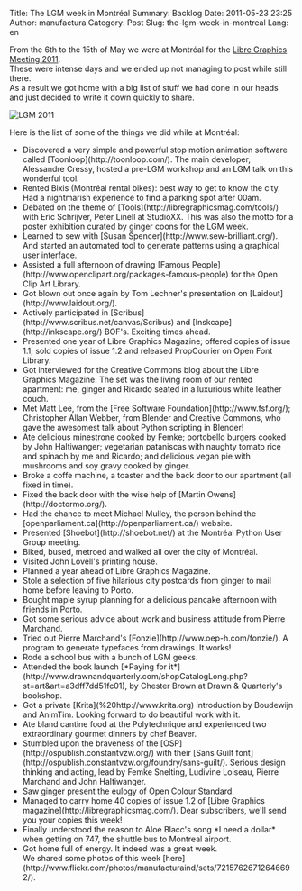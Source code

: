 Title: The LGM week in Montréal
Summary: Backlog
Date: 2011-05-23 23:25
Author: manufactura
Category: Post
Slug: the-lgm-week-in-montreal
Lang: en

From the 6th to the 15th of May we were at Montréal for the
[Libre Graphics Meeting
2011](http://www.libregraphicsmeeting.org/2011/).  
These were intense days and we ended up not managing to post while
still there.  
As a result we got home with a big list of stuff we had done in our
heads and just decided to write it down quickly to share.

![](http://blog.manufacturaindependente.org/wp-content/uploads/2011/05/IMG_4109.png "LGM 2011")

Here is the list of some of the things we did while at Montréal:

<ul>
<li>
Discovered a very simple and powerful stop motion animation software
called [Toonloop](http://toonloop.com/). The main developer, Alessandre
Cressy, hosted a pre-LGM workshop and an LGM talk on this wonderful
tool.

</li>
<li>
Rented Bixis (Montréal rental bikes): best way to get to know the city.
Had a nightmarish experience to find a parking spot after 00am.

</li>
<li>
Debated on the theme of [Tools](http://libregraphicsmag.com/tools/) with
Eric Schrijver, Peter Linell at StudioXX. This was also the motto for a
poster exhibition curated by ginger coons for the LGM week.

</li>
<li>
Learned to sew with [Susan Spencer](http://www.sew-brilliant.org/). And
started an automated tool to generate patterns using a graphical user
interface.

</li>
<li>
Assisted a full afternoon of drawing [Famous
People](http://www.openclipart.org/packages-famous-people) for the Open
Clip Art Library.

</li>
<li>
Got blown out once again by Tom Lechner's presentation on
[Laidout](http://www.laidout.org/).

</li>
<li>
Actively participated in
[Scribus](http://www.scribus.net/canvas/Scribus) and
[Inskcape](http://inkscape.org/) BOF's. Exciting times ahead.

</li>
<li>
Presented one year of Libre Graphics Magazine; offered copies of issue
1.1; sold copies of issue 1.2 and released PropCourier on Open Font
Library.

</li>
<li>
Got interviewed for the Creative Commons blog about the Libre Graphics
Magazine. The set was the living room of our rented apartment: me,
ginger and Ricardo seated in a luxurious white leather couch.

</li>
<li>
Met Matt Lee, from the [Free Software Foundation](http://www.fsf.org/);
Christopher Allan Webber, from Blender and Creative Commons, who gave
the awesomest talk about Python scripting in Blender!

</li>
<li>
Ate delicious minestrone cooked by Femke; portobello burgers cooked by
John Haltiwanger; vegetarian pataniscas with naughty tomato rice and
spinach by me and Ricardo; and delicious vegan pie with mushrooms and
soy gravy cooked by ginger.

</li>
<li>
Broke a coffe machine, a toaster and the back door to our apartment (all
fixed in time).

</li>
<li>
Fixed the back door with the wise help of [Martin
Owens](http://doctormo.org/).

</li>
<li>
Had the chance to meet Michael Mulley, the person behind the
[openparliament.ca](http://openparliament.ca/) website.

</li>
<li>
Presented [Shoebot](http://shoebot.net/) at the Montréal Python User
Group meeting.

</li>
<li>
Biked, bused, metroed and walked all over the city of Montréal.

</li>
<li>
Visited John Lovell's printing house.

</li>
<li>
Planned a year ahead of Libre Graphics Magazine.

</li>
<li>
Stole a selection of five hilarious city postcards from ginger to mail
home before leaving to Porto.

</li>
<li>
Bought maple syrup planning for a delicious pancake afternoon with
friends in Porto.

</li>
<li>
Got some serious advice about work and business attitude from Pierre
Marchand.

</li>
<li>
Tried out Pierre Marchand's [Fonzie](http://www.oep-h.com/fonzie/). A
program to generate typefaces from drawings. It works!

</li>
<li>
Rode a school bus with a bunch of LGM geeks.

</li>
<li>
Attended the book launch [*Paying for
it*](http://www.drawnandquarterly.com/shopCatalogLong.php?st=art&art=a3dff7dd51fc01),
by Chester Brown at Drawn & Quarterly's bookshop.

</li>
<li>
Got a private [Krita](%20http://www.krita.org) introduction by Boudewijn
and AnimTim. Looking forward to do beautiful work with it.

</li>
<li>
Ate bland cantine food at the Polytechnique and experienced two
extraordinary gourmet dinners by chef Beaver.

</li>
<li>
Stumbled upon the braveness of the
[OSP](http://ospublish.constantvzw.org/) with their [Sans Guilt
font](http://ospublish.constantvzw.org/foundry/sans-guilt/). Serious
design thinking and acting, lead by Femke Snelting, Ludivine Loiseau,
Pierre Marchand and John Haltiwanger.

</li>
<li>
Saw ginger present the eulogy of Open Colour Standard.

</li>
<li>
Managed to carry home 40 copies of issue 1.2 of [Libre Graphics
magazine](http://libregraphicsmag.com/). Dear subscribers, we'll send
you your copies this week!

</li>
<li>
Finally understood the reason to Aloe Blacc's song *I need a dollar*
when getting on 747, the shuttle bus to Montreal airport.

</li>
<li>
Got home full of energy. It indeed was a great week.

</li>
We shared some photos of this week
[here](http://www.flickr.com/photos/manufacturaind/sets/72157626712646692/).

